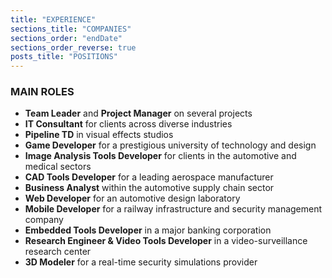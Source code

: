 ```yaml
---
title: "EXPERIENCE"
sections_title: "COMPANIES"
sections_order: "endDate"
sections_order_reverse: true
posts_title: "POSITIONS"
---
```


<h3>MAIN ROLES</h3>
<ul>
<li><b>Team Leader</b> and <b>Project Manager</b> on several projects</li>
<li><b>IT Consultant</b> for clients across diverse industries</li>
<li><b>Pipeline TD</b> in visual effects studios</li>
<li><b>Game Developer</b> for a prestigious university of technology and design</li>
<li><b>Image Analysis Tools Developer</b> for clients in the automotive and medical sectors</li>
<li><b>CAD Tools Developer</b> for a leading aerospace manufacturer</li>
<li><b>Business Analyst</b> within the automotive supply chain sector</li>
<li><b>Web Developer</b> for an automotive design laboratory</li>
<li><b>Mobile Developer</b> for a railway infrastructure and security management company</li>
<li><b>Embedded Tools Developer</b> in a major banking corporation</li>
<li><b>Research Engineer & Video Tools Developer</b> in a video-surveillance research center</li>
<li><b>3D Modeler</b> for a real-time security simulations provider</li>
</ul>
